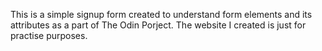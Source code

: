 This is a simple signup form created to understand form elements and its attributes as a part of The Odin Porject.
The website I created is just for practise purposes.
